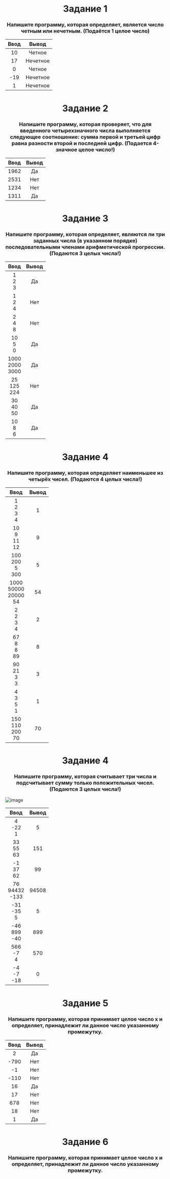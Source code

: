 <h1 align="center">Задание 1</h1>
<h3 align="center">Напишите программу, которая определяет, является число четным или нечетным. (Подаётся 1 целое число)</h3>
  
| Ввод   | Вывод    |
| :----: |:--------:|
|   10   | Четное   |
|   17   | Нечетное |
|    0   | Четное   |
|  -19   | Нечетное |
|    1   | Нечетное |


<h1 align="center">Задание 2</h1>
<h3 align="center">Напишите программу, которая проверяет, что для введенного четырехзначного числа выполняется следующее соотношение: сумма первой и третьей цифр равна разности второй и последней цифр. (Подается 4-значное целое число!)</h3>

| Ввод   | Вывод |
| :----: |:-----:|
| 1962   | Да    |
| 2531   | Нет   |
| 1234   | Нет   |
| 1311   | Да    |


<h1 align="center">Задание 3</h1>
<h3 align="center">Напишите программу, которая определяет, являются ли три заданных числа (в указанном порядке) последовательными членами арифметической прогрессии. (Подаются 3 целых числа!)</h3>

| Ввод   | Вывод |
| :----: |:-----:|
| 1<br />2<br />3   | Да    |
| 1<br />2<br />4   | Нет   |
| 2<br />4<br />8   | Нет   |
| 10<br />5<br />0   | Да    |
| 1000<br />2000<br />3000   | Да    |
| 25<br />125<br />224   | Нет    |
| 30<br />40<br />50   | Да    |
| 10<br />8<br />6   | Да    |


<h1 align="center">Задание 4</h1>
<h3 align="center">Напишите программу, которая определяет наименьшее из четырёх чисел. (Подаются 4 целых числа!)</h3>

| Ввод   | Вывод |
| :----: |:-----:|
| 1<br />2<br />3<br />4 | 1 |
| 10<br />9<br />11<br />12 | 9 |
| 100<br />200<br />5<br />300 | 5 |
| 1000<br />50000<br />20000<br />54 | 54 |
| 2<br />2<br />3<br />4 | 2 |
| 67<br />8<br />8<br />89 | 8 |
| 90<br />21<br />3<br />3 | 3 |
| 4<br />3<br />5<br />1 | 1 |
| 150<br />110<br />200<br />70 | 70 |


<h1 align="center">Задание 4</h1>
<h3 align="center">Напишите программу, которая считывает три числа и подсчитывает сумму только положительных чисел. (Подаются 3 целых числа!)</h3>

![image](https://github.com/HonestGiftless/IT-CUBE/assets/113893391/25b28425-20e3-43bb-971f-9658cd7b66cb)

| Ввод   | Вывод |
| :----: |:-----:|
| 4<br />-22<br />1 | 5 |
| 33<br />55<br />63 | 151 |
| -1<br />37<br />62 | 99 |
| 76<br />94432<br />-133 | 94508 |
| -31<br />-35<br />5 | 5 |
| -46<br />899<br />-40 | 899 |
| 566<br />-7<br />4 | 570 |
| -4<br />-7<br />-18 | 0 |


<h1 align="center">Задание 5</h1>
<h3 align="center">Напишите программу, которая принимает целое число x и определяет, принадлежит ли данное число указанному промежутку.</h3>

| Ввод   | Вывод |
| :----: |:-----:|
| 2 | Да |
| -790 | Нет |
| -1 | Нет |
| -110 | Нет |
| 16 | Да |
| 17 | Нет |
| 678 | Нет |
| 18 | Нет |
| 1 | Да |

<h1 align="center">Задание 6</h1>
<h3 align="center">Напишите программу, которая принимает целое число x и определяет, принадлежит ли данное число указанному промежутку.</h3>
